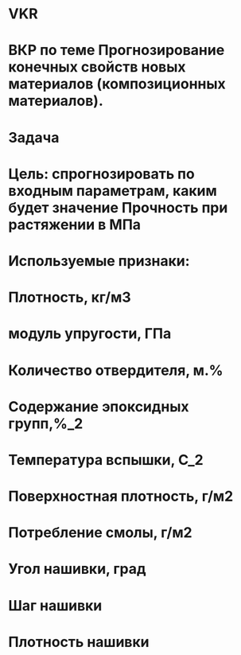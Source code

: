 # VKR
# ВКР по теме Прогнозирование конечных свойств новых материалов (композиционных материалов).
# Задача
# Цель: спрогнозировать по входным параметрам, каким будет значение Прочность при растяжении в МПа

# Используемые признаки:

# Плотность, кг/м3
# модуль упругости, ГПа
# Количество отвердителя, м.%
# Содержание эпоксидных групп,%_2
# Температура вспышки, С_2
# Поверхностная плотность, г/м2
# Потребление смолы, г/м2
# Угол нашивки, град
# Шаг нашивки
# Плотность нашивки
